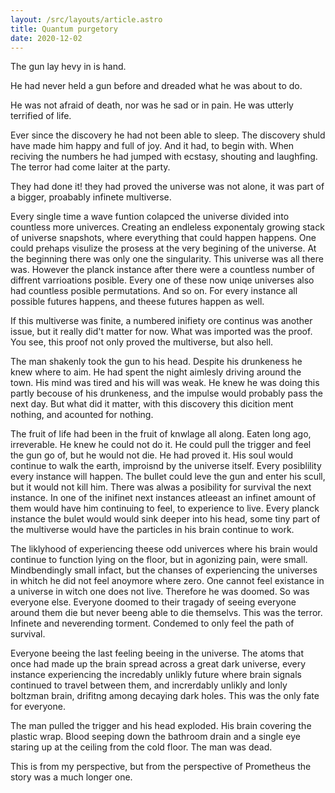 ```yaml
---
layout: /src/layouts/article.astro
title: Quantum purgetory
date: 2020-12-02
---
```


The gun lay hevy in is hand.

He had never held a gun before and dreaded what he was about to do. 

He was not afraid of death, nor was he sad or in pain. He was utterly terrified of life.

Ever since the discovery he had not been able to sleep. The discovery shuld have made him happy and full of joy. And it had, to begin with. When reciving the numbers he had jumped with ecstasy, shouting and laughfing. The terror had come laiter at the party. 

They had done it! they had proved the universe was not alone, it was part of a bigger, proabably infinete multiverse.

Every single time a wave funtion colapced the universe divided into countless more univerces. Creating an endleless exponentaly growing stack of universe snapshots, where everything that could happen happens. One could prehaps visulize the prosess at the very begining of the universe. At the beginning there was only one the singularity. This universe was all there was. However the planck instance after there were a countless number of diffrent varrioations posible. Every one of these now uniqe universes also had countless posible permutations. And so on. For every instance all possible futures happens, and theese futures happen as well.

If this multiverse was finite, a numbered inifiety ore continus was another issue, but it really did't matter for now. What was imported was the proof. You see, this proof not only proved the multiverse, but also hell. 

The man shakenly took the gun to his head. Despite his drunkeness he knew where to aim. He had spent the night aimlesly driving around the town. His mind was tired and his will was weak. He knew he was doing this partly becouse of his drunkeness, and the impulse would probably pass the next day. But what did it matter, with this discovery this dicition ment nothing, and acounted for nothing. 

The fruit of life had been in the fruit of knwlage all along. Eaten long ago, irreverable. He knew he could not do it. He could pull the trigger and feel the gun go of, but he would not die. He had proved it. His soul would continue to walk the earth, improisnd by the universe itself. Every posiblility every instance will happen. The bullet could leve the gun and enter his scull, but it would not kill him. There was alwas a posibility for survival the next instance. In one of the inifinet next instances atleeast an infinet amount of them would have him continuing to feel, to experience to live. Every planck instance the bulet would would sink deeper into his head, some tiny part of the multiverse would have the particles in his brain continue to work.

The liklyhood of experiencing theese odd univerces where his brain would continue to function lying on the floor, but in agonizing pain, were small. Mindbendingly small infact, but the chanses of experiencing the universes in whitch he did not feel anoymore where zero. One cannot feel existance in a universe in witch one does not live. Therefore he was doomed. So was everyone else. Everyone doomed to their tragady of seeing everyone around them die but never beeng able to die themselvs. This was the terror. Infinete and neverending torment. Condemed to only feel the path of survival. 

Everyone beeing the last feeling beeing in the universe. The atoms that once had made up the brain spread across a great dark universe, every instance experiencing the incredably unlikly future where brain signals continued to travel between them, and increrdably unlikly and lonly boltzman brain, drifitng among decaying dark holes. This was the only fate for everyone.

The man pulled the trigger and his head exploded. His brain covering the plastic wrap. Blood seeping down the bathroom drain and a single eye staring up at the ceiling from the cold floor. The man was dead.

This is from my perspective, but from the perspective of Prometheus the story was a much longer one.


